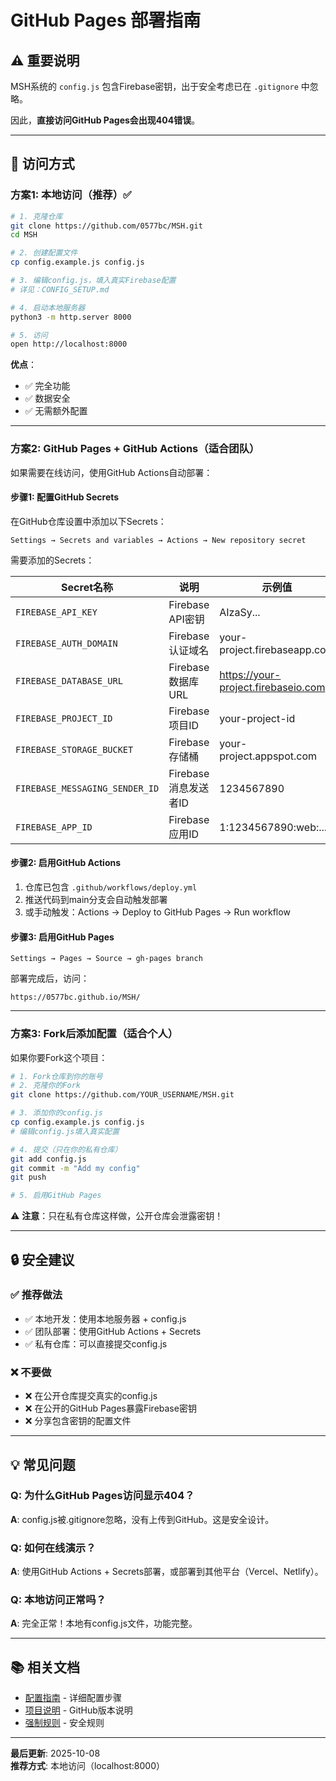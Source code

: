 # GitHub Pages 部署指南

## ⚠️ 重要说明

MSH系统的 `config.js` 包含Firebase密钥，出于安全考虑已在 `.gitignore` 中忽略。

因此，**直接访问GitHub Pages会出现404错误**。

---

## 🎯 访问方式

### 方案1: 本地访问（推荐）✅

```bash
# 1. 克隆仓库
git clone https://github.com/0577bc/MSH.git
cd MSH

# 2. 创建配置文件
cp config.example.js config.js

# 3. 编辑config.js，填入真实Firebase配置
# 详见：CONFIG_SETUP.md

# 4. 启动本地服务器
python3 -m http.server 8000

# 5. 访问
open http://localhost:8000
```

**优点**：
- ✅ 完全功能
- ✅ 数据安全
- ✅ 无需额外配置

---

### 方案2: GitHub Pages + GitHub Actions（适合团队）

如果需要在线访问，使用GitHub Actions自动部署：

#### 步骤1: 配置GitHub Secrets

在GitHub仓库设置中添加以下Secrets：

```
Settings → Secrets and variables → Actions → New repository secret
```

需要添加的Secrets：

| Secret名称 | 说明 | 示例值 |
|-----------|------|--------|
| `FIREBASE_API_KEY` | Firebase API密钥 | AIzaSy... |
| `FIREBASE_AUTH_DOMAIN` | Firebase认证域名 | your-project.firebaseapp.com |
| `FIREBASE_DATABASE_URL` | Firebase数据库URL | https://your-project.firebaseio.com |
| `FIREBASE_PROJECT_ID` | Firebase项目ID | your-project-id |
| `FIREBASE_STORAGE_BUCKET` | Firebase存储桶 | your-project.appspot.com |
| `FIREBASE_MESSAGING_SENDER_ID` | Firebase消息发送者ID | 1234567890 |
| `FIREBASE_APP_ID` | Firebase应用ID | 1:1234567890:web:... |

#### 步骤2: 启用GitHub Actions

1. 仓库已包含 `.github/workflows/deploy.yml`
2. 推送代码到main分支会自动触发部署
3. 或手动触发：Actions → Deploy to GitHub Pages → Run workflow

#### 步骤3: 启用GitHub Pages

```
Settings → Pages → Source → gh-pages branch
```

部署完成后，访问：
```
https://0577bc.github.io/MSH/
```

---

### 方案3: Fork后添加配置（适合个人）

如果你要Fork这个项目：

```bash
# 1. Fork仓库到你的账号
# 2. 克隆你的Fork
git clone https://github.com/YOUR_USERNAME/MSH.git

# 3. 添加你的config.js
cp config.example.js config.js
# 编辑config.js填入真实配置

# 4. 提交（只在你的私有仓库）
git add config.js
git commit -m "Add my config"
git push

# 5. 启用GitHub Pages
```

⚠️ **注意**：只在私有仓库这样做，公开仓库会泄露密钥！

---

## 🔒 安全建议

### ✅ 推荐做法

- ✅ 本地开发：使用本地服务器 + config.js
- ✅ 团队部署：使用GitHub Actions + Secrets
- ✅ 私有仓库：可以直接提交config.js

### ❌ 不要做

- ❌ 在公开仓库提交真实的config.js
- ❌ 在公开的GitHub Pages暴露Firebase密钥
- ❌ 分享包含密钥的配置文件

---

## 💡 常见问题

### Q: 为什么GitHub Pages访问显示404？

**A**: config.js被.gitignore忽略，没有上传到GitHub。这是安全设计。

### Q: 如何在线演示？

**A**: 使用GitHub Actions + Secrets部署，或部署到其他平台（Vercel、Netlify）。

### Q: 本地访问正常吗？

**A**: 完全正常！本地有config.js文件，功能完整。

---

## 📚 相关文档

- [配置指南](./CONFIG_SETUP.md) - 详细配置步骤
- [项目说明](./README_GITHUB.md) - GitHub版本说明
- [强制规则](./MANDATORY_RULES.md) - 安全规则

---

**最后更新**: 2025-10-08  
**推荐方式**: 本地访问（localhost:8000）
